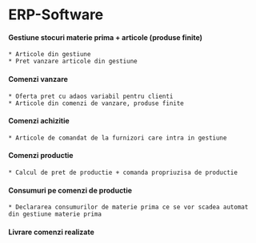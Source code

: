 # ERP-Software

#### Gestiune stocuri materie prima  + articole (produse finite)
    * Articole din gestiune
    * Pret vanzare articole din gestiune
#### Comenzi vanzare
    * Oferta pret cu adaos variabil pentru clienti
    * Articole din comenzi de vanzare, produse finite
    
#### Comenzi achizitie
    * Articole de comandat de la furnizori care intra in gestiune 

#### Comenzi productie
    * Calcul de pret de productie + comanda propriuzisa de productie

#### Consumuri pe comenzi de productie
    * Declararea consumurilor de materie prima ce se vor scadea automat din gestiune materie prima

#### Livrare comenzi realizate
    
